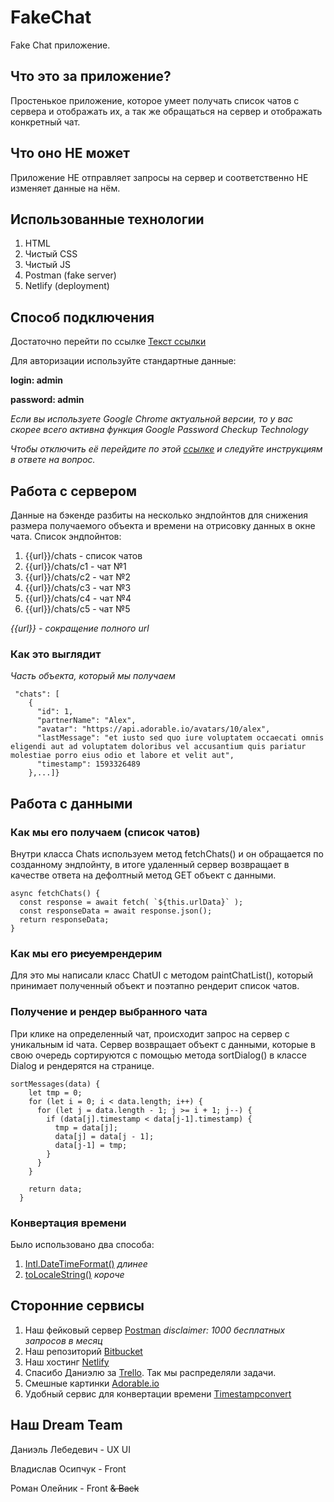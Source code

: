 # FakeChat

Fake Chat приложение.

## Что это за приложение?

Простенькое приложение, которое умеет получать список чатов с сервера и отображать их, а так же обращаться на сервер и отображать конкретный чат.

## Что оно НЕ может

Приложение НЕ отправляет запросы на сервер и соответственно НЕ изменяет данные на нём.

## Использованные технологии

1. HTML
2. Чистый CSS
3. Чистый JS
4. Postman (fake server)
5. Netlify (deployment)

## Способ подключения

Достаточно перейти по ссылке [Текст ссылки](https://www.google.com.ua/)

Для авторизации используйте стандартные данные:

**login: admin**

**password: admin**

*Если вы используете Google Chrome актуальной версии, то у вас скорее всего активна функция Google Password Checkup Technology*

*Чтобы отключить её перейдите по этой [ссылке](https://support.google.com/accounts/thread/24564268?hl=en) и следуйте инструкциям в ответе на вопрос.*

## Работа с сервером

Данные на бэкенде разбиты на несколько эндпойнтов для снижения размера получаемого объекта и времени на отрисовку данных в окне чата.
Список эндпойнтов:
1. {{url}}/chats - список чатов
2. {{url}}/chats/c1 - чат №1
3. {{url}}/chats/c2 - чат №2
4. {{url}}/chats/c3 - чат №3
5. {{url}}/chats/c4 - чат №4
6. {{url}}/chats/c5 - чат №5

*{{url}} - сокращение полного url* 

### Как это выглядит
*Часть объекта, который мы получаем*

```{
 "chats": [
    {
      "id": 1,
      "partnerName": "Alex",
      "avatar": "https://api.adorable.io/avatars/10/alex",
      "lastMessage": "et iusto sed quo iure voluptatem occaecati omnis eligendi aut ad voluptatem doloribus vel accusantium quis pariatur molestiae porro eius odio et labore et velit aut",
      "timestamp": 1593326489
    },...]}
```

## Работа с данными

### Как мы его получаем (список чатов)

Внутри класса Chats используем метод fetchChats() и  он обращается по созданному эндпойнту, в итоге удаленный сервер возвращает в качестве ответа на дефолтный метод GET объект с данными.

```
async fetchChats() {
  const response = await fetch( `${this.urlData}` );
  const responseData = await response.json();
  return responseData;
}
```

### Как мы его ~~рисуем~~рендерим

Для это мы написали класс ChatUI с методом paintChatList(), который принимает полученный объект и поэтапно рендерит список чатов.

### Получение и рендер выбранного чата

При клике на определенный чат, происходит запрос на сервер с уникальным id чата. Сервер возвращает объект с данными, которые в свою очередь сортируются с помощью метода sortDialog() в классе Dialog и рендерятся на странице.
```
sortMessages(data) {
    let tmp = 0;
    for (let i = 0; i < data.length; i++) {
      for (let j = data.length - 1; j >= i + 1; j--) {
        if (data[j].timestamp < data[j-1].timestamp) {
          tmp = data[j];
          data[j] = data[j - 1];
          data[j-1] = tmp;
        }
      }
    }

    return data;
  }
```

### Конвертация времени

Было использовано два способа:
1. [Intl.DateTimeFormat()](https://developer.mozilla.org/ru/docs/Web/JavaScript/Reference/Global_Objects/Intl/DateTimeFormat) *длинее*
2. [toLocaleString()](https://developer.mozilla.org/ru/docs/Web/JavaScript/Reference/Global_Objects/Date/toLocaleString) *короче*

## Сторонние сервисы

1. Наш фейковый сервер [Postman](https://www.postman.com/) *disclaimer: 1000 бесплатных запросов в месяц*
2. Наш репозиторий [Bitbucket](https://bitbucket.org/) 
3. Наш хостинг [Netlify](https://www.netlify.com/)
4. Спасибо Даниэлю за [Trello](https://trello.com). Так мы распределяли задачи.
5. Смешные картинки [Adorable.io](https://adorable.io/)
6. Удобный сервис для конвертации времени [Timestampconvert](https://www.timestampconvert.com/)

## Наш Dream Team
Даниэль Лебедевич - UX UI 

Владислав Осипчук - Front 

Роман Олейник - Front ~~& Back~~ 